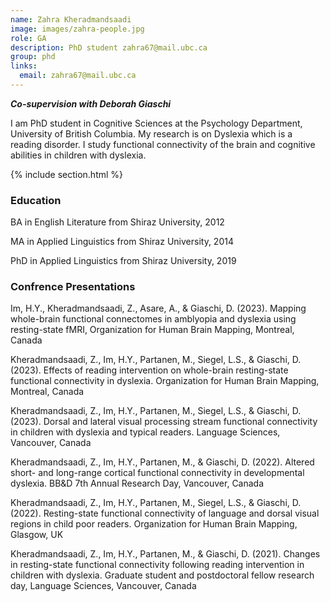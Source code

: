 ```yaml
---
name: Zahra Kheradmandsaadi
image: images/zahra-people.jpg
role: GA 
description: PhD student zahra67@mail.ubc.ca 
group: phd
links:
  email: zahra67@mail.ubc.ca
---
```


***Co-supervision with Deborah Giaschi***

I am PhD student in Cognitive Sciences at the Psychology Department, University of British Columbia. My research is on Dyslexia which is a reading disorder. I study functional connectivity of the brain and cognitive abilities in children with dyslexia.

{% include section.html %}
### Education
BA in English Literature from Shiraz University, 2012

MA in Applied Linguistics from Shiraz University, 2014

PhD in Applied Linguistics from Shiraz University, 2019 
 
### Confrence Presentations
Im, H.Y., Kheradmandsaadi, Z., Asare, A., & Giaschi, D. (2023). Mapping whole-brain functional connectomes in amblyopia and dyslexia using resting-state fMRI, Organization for Human Brain Mapping, Montreal, Canada 

Kheradmandsaadi, Z., Im, H.Y., Partanen, M., Siegel, L.S., & Giaschi, D. (2023). Effects of reading intervention on whole-brain resting-state functional connectivity in dyslexia. Organization for Human Brain Mapping, Montreal, Canada 

Kheradmandsaadi, Z., Im, H.Y., Partanen, M., Siegel, L.S., & Giaschi, D. (2023). Dorsal and lateral visual processing stream functional connectivity in children with dyslexia and typical readers. Language Sciences, Vancouver, Canada 

Kheradmandsaadi, Z., Im, H.Y., Partanen, M., & Giaschi, D. (2022). Altered short- and long-range cortical functional connectivity in developmental dyslexia. BB&D 7th Annual Research Day, Vancouver, Canada 

Kheradmandsaadi, Z., Im, H.Y., Partanen, M., Siegel, L.S., & Giaschi, D. (2022). Resting-state functional connectivity of language and dorsal visual regions in child poor readers. Organization for Human Brain Mapping, Glasgow, UK 

Kheradmandsaadi, Z., Im, H.Y., Partanen, M., & Giaschi, D. (2021). Changes in resting-state functional connectivity following reading intervention in children with dyslexia. Graduate student and postdoctoral fellow research day, Language Sciences, Vancouver, Canada
